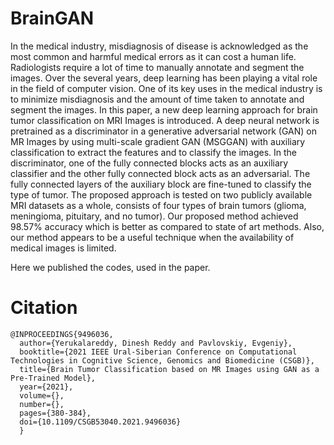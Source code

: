 # BrainGAN

In the medical industry, misdiagnosis of disease is acknowledged as the most common and harmful medical errors as it can cost a human life. Radiologists require a lot of time to manually annotate and segment the images. Over the several years, deep learning has been playing a vital role in the field of computer vision. One of its key uses in the medical industry is to minimize misdiagnosis and the amount of time taken to annotate and segment the images. In this paper, a new deep learning approach for brain tumor classification on MRI Images is introduced. A deep neural network is pretrained as a discriminator in a generative adversarial network (GAN) on MR Images by using multi-scale gradient GAN (MSGGAN) with auxiliary classification to extract the features and to classify the images. In the discriminator, one of the fully connected blocks acts as an auxiliary classifier and the other fully connected block acts as an adversarial. The fully connected layers of the auxiliary block are fine-tuned to classify the type of tumor. The proposed approach is tested on two publicly available MRI datasets as a whole, consists of four types of brain tumors (glioma, meningioma, pituitary, and no tumor). Our proposed method achieved 98.57% accuracy which is better as compared to state of art methods. Also, our method appears to be a useful technique when the availability of medical images is limited.

Here we published the codes, used in the paper.

# Citation

```
@INPROCEEDINGS{9496036,
  author={Yerukalareddy, Dinesh Reddy and Pavlovskiy, Evgeniy},
  booktitle={2021 IEEE Ural-Siberian Conference on Computational Technologies in Cognitive Science, Genomics and Biomedicine (CSGB)}, 
  title={Brain Tumor Classification based on MR Images using GAN as a Pre-Trained Model}, 
  year={2021},
  volume={},
  number={},
  pages={380-384},
  doi={10.1109/CSGB53040.2021.9496036}
  }
```

